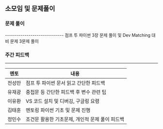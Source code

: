 소모임 및 문제풀이
----------------------

<h3>문제 풀이</h3>
------------------------------
 점프 투 파이썬 3장 문제 풀이 및 Dev Matching 대비 문제 3문제 풀이

<br>
<h3>주간 피드백</h3>

------------------------------

| 멘토 | 내용 |
|-----|------|
|전성만| 점프 투 파이썬 문서 읽고 간단한 피드백 |
|유재광| 중첩문 등 간단한 피드백 후 변수 관련 팁 |
|이유환| VS 코드 설치 및 디버깅, 구글링 요령 |
|김태훈| 멘토링 파이썬 기초 및 문제 진행 |
|정민수| 조건문 활용한 기초문제, 개인적 문제 풀이 피드백 |